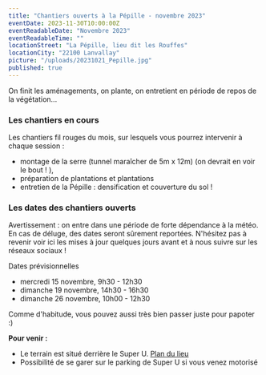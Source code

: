 ```yaml
---
title: "Chantiers ouverts à la Pépille - novembre 2023"
eventDate: 2023-11-30T10:00:00Z
eventReadableDate: "Novembre 2023"
eventReadableTime: ""
locationStreet: "La Pépille, lieu dit les Rouffes"
locationCity: "22100 Lanvallay"
picture: "/uploads/20231021_Pepille.jpg"
published: true
---
```


On finit les aménagements, on plante, on entretient en période de repos de la végétation...

<!--more-->

### Les chantiers en cours

Les chantiers fil rouges du mois, sur lesquels vous pourrez intervenir à chaque session :

- montage de la serre (tunnel maraîcher de 5m x 12m) (on devrait en voir le bout ! ),
- préparation de plantations et plantations
- entretien de la Pépille : densification et couverture du sol !

### Les dates des chantiers ouverts

Avertissement : on entre dans une période de forte dépendance à la météo. En cas de déluge, des dates seront sûrement reportées. N'hésitez pas à revenir voir ici les mises à jour quelques jours avant et à nous suivre sur les réseaux sociaux !

Dates prévisionnelles

- mercredi 15 novembre, 9h30 - 12h30
- dimanche 19 novembre, 14h30 - 16h30
- dimanche 26 novembre, 10h00 - 12h30

Comme d'habitude, vous pouvez aussi très bien passer juste pour papoter :)

**Pour venir :**

- Le terrain est situé derrière le Super U. [Plan du lieu](https://www.openstreetmap.org/#map=17/48.44885/-2.01522&layers=N)
- Possibilité de se garer sur le parking de Super U si vous venez motorisé
